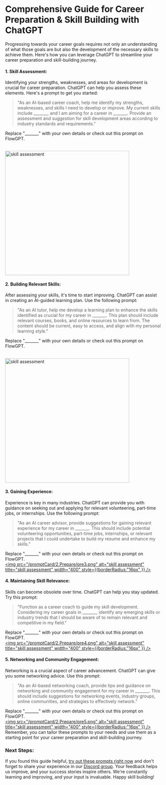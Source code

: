 # Comprehensive Guide for Career Preparation & Skill Building with ChatGPT

Progressing towards your career goals requires not only an understanding of what those goals are but also the development of the necessary skills to achieve them. Here's how you can leverage ChatGPT to streamline your career preparation and skill-building journey.

#### 1. Skill Assessment:

Identifying your strengths, weaknesses, and areas for development is crucial for career preparation. ChatGPT can help you assess these elements. Here's a prompt to get you started:
> "As an AI-based career coach, help me identify my strengths, weaknesses, and skills I need to develop or improve. My current skills include _______, and I am aiming for a career in _______. Provide an assessment and suggestion for skill development areas according to industry standards and requirements."

Replace "_______" with your own details or check out this prompt on FlowGPT.

<br/> 
<a 
target="_blank" 
href='https://flowgpt.com/prompt/3PPSxtneEECqzQZvB4vIS'> 
<img 
src="/promptCard/2.Prepare/pre1.png" alt="skill assessment" title="skill assessment" width="400" style={{borderRadius:"16px" }} />   
</a>

#### 2. Building Relevant Skills:

After assessing your skills, it's time to start improving. ChatGPT can assist in creating an AI-guided learning plan. Use the following prompt:

> "As an AI tutor, help me develop a learning plan to enhance the skills identified as crucial for my career in _______. This plan should include relevant courses, books, and online resources to learn from. The content should be current, easy to access, and align with my personal learning style."

Replace "_______" with your own details or check out this prompt on FlowGPT.

<br/> 
<a 
target="_blank" 
href='https://flowgpt.com/prompt/zkmAbpAm280CIBpH4GUaD'> 
<img 
src="/promptCard/2.Prepare/pre2.png" alt="skill assessment" title="skill assessment" width="400" style={{borderRadius:"16px" }} /> 
</a>

#### 3. Gaining Experience:

Experience is key in many industries. ChatGPT can provide you with guidance on seeking out and applying for relevant volunteering, part-time jobs, or internships. Use the following prompt:

> "As an AI career advisor, provide suggestions for gaining relevant experience for my career in _______. This should include potential volunteering opportunities, part-time jobs, internships, or relevant projects that I could undertake to build my resume and enhance my skills."

Replace "_______" with your own details or check out this prompt on FlowGPT.
<br/> 
<a 
target="_blank" 
href='https://flowgpt.com/prompt/9j8cPREFCZL8GzCUFQNUj'> 
<img 
src="/promptCard/2.Prepare/pre3.png" alt="skill assessment" title="skill assessment" width="400" style={{borderRadius:"16px" }} /> 
</a>

#### 4. Maintaining Skill Relevance:

Skills can become obsolete over time. ChatGPT can help you stay updated. Try this prompt:
>"Function as a career coach to guide my skill development. Considering my career goals in _______, identify any emerging skills or industry trends that I should be aware of to remain relevant and competitive in my field."

Replace "_______" with your own details or check out this prompt on FlowGPT.
<br/> 
<a 
target="_blank" 
href='https://flowgpt.com/prompt/4fLrF0eDR0nvb3kVp8lUL'> 
<img 
src="/promptCard/2.Prepare/pre4.png" alt="skill assessment" title="skill assessment" width="400" style={{borderRadius:"16px" }} /> 
</a>

#### 5. Networking and Community Engagement:
Networking is a crucial aspect of career advancement. ChatGPT can give you some networking advice. Use this prompt:
>"As an AI-based networking coach, provide tips and guidance on networking and community engagement for my career in _______. This should include suggestions for networking events, industry groups, online communities, and strategies to effectively network."

Replace "_______" with your own details or check out this prompt on FlowGPT.
<br/> 
<a 
target="_blank" 
href='https://flowgpt.com/prompt/naA4ykiX2gYUlBQeKfjD1'> 
<img 
src="/promptCard/2.Prepare/pre5.png" alt="skill assessment" title="skill assessment" width="400" style={{borderRadius:"16px" }} /> 
</a>
Remember, you can tailor these prompts to your needs and use them as a starting point for your career preparation and skill-building journey.

### Next Steps:
If you found this guide helpful, [try out these prompts right now](https://flowgpt.com) and don't forget to share your experience in our [Discord group](https://discord.gg/EuYSg52q4Q). Your feedback helps us improve, and your success stories inspire others. We're constantly learning and improving, and your input is invaluable. Happy skill building!







